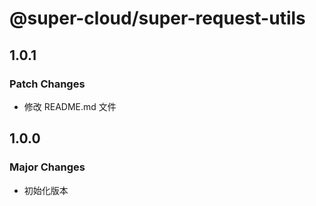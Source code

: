 # @super-cloud/super-request-utils

## 1.0.1

### Patch Changes

- 修改 README.md 文件

## 1.0.0

### Major Changes

- 初始化版本
